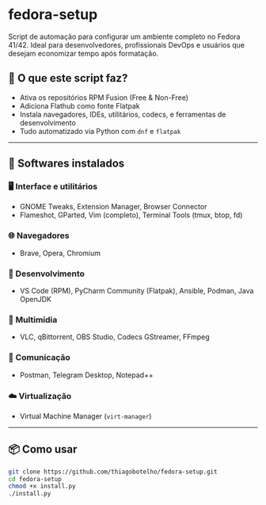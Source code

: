 # fedora-setup

Script de automação para configurar um ambiente completo no Fedora 41/42. Ideal para desenvolvedores, profissionais DevOps e usuários que desejam economizar tempo após formatação.

## 🚀 O que este script faz?

- Ativa os repositórios RPM Fusion (Free & Non-Free)
- Adiciona Flathub como fonte Flatpak
- Instala navegadores, IDEs, utilitários, codecs, e ferramentas de desenvolvimento
- Tudo automatizado via Python com `dnf` e `flatpak`

---

## 🧰 Softwares instalados

### 🖥️ Interface e utilitários
- GNOME Tweaks, Extension Manager, Browser Connector
- Flameshot, GParted, Vim (completo), Terminal Tools (tmux, btop, fd)

### 🌐 Navegadores
- Brave, Opera, Chromium

### 🧠 Desenvolvimento
- VS Code (RPM), PyCharm Community (Flatpak), Ansible, Podman, Java OpenJDK

### 🎥 Multimídia
- VLC, qBittorrent, OBS Studio, Codecs GStreamer, FFmpeg

### 📨 Comunicação
- Postman, Telegram Desktop, Notepad++

### ☁️ Virtualização
- Virtual Machine Manager (`virt-manager`)

---

## 📦 Como usar

```bash
git clone https://github.com/thiagobotelho/fedora-setup.git
cd fedora-setup
chmod +x install.py
./install.py
